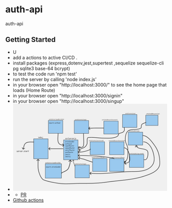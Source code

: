# auth-api
auth-api

## Getting Started
- U
- add a actions to active CI/CD .
- install packages (express,dotenv,jest,supertest ,sequelize sequelize-cli pg sqlite3 base-64 bcrypt)
- to test the code run 'npm test'
- run the server by calling 'node index.js'
- in your browser open "http://localhost:3000/" to see the home page that loads (Home Route)
- in your browser open "http://localhost:3000/signin"
- in your browser open "http://localhost:3000/singup"
- ![UML diagram](auth-api.jpg)
- - [PR](https://github.com/ManalKhAlbahar/auth-api/pull/1)
- [Github actions](https://github.com/ManalKhAlbahar/auth-api/actions)

